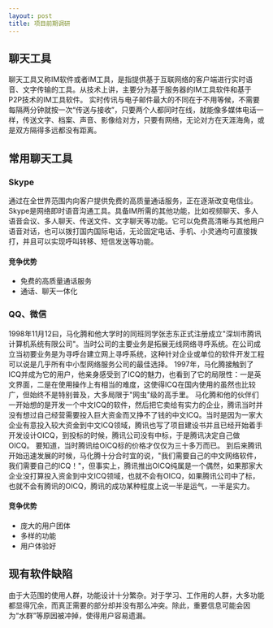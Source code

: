 ```yaml
---
layout: post
title: 项目前期调研
---
```



## 聊天工具
聊天工具又称IM软件或者IM工具，是指提供基于互联网络的客户端进行实时语音、文字传输的工具。从技术上讲，主要分为基于服务器的IM工具软件和基于P2P技术的IM工具软件。
实时传讯与电子邮件最大的不同在于不用等候，不需要每隔两分钟就按一次“传送与接收”，只要两个人都同时在线，就能像多媒体电话一样，传送文字、档案、声音、影像给对方，只要有网络，无论对方在天涯海角，或是双方隔得多远都没有距离。

## 常用聊天工具
### Skype
通过在全世界范围内向客户提供免费的高质量通话服务，正在逐渐改变电信业。Skype是网络即时语音沟通工具。具备IM所需的其他功能，比如视频聊天、多人语音会议、多人聊天、传送文件、文字聊天等功能。它可以免费高清晰与其他用户语音对话，也可以拨打国内国际电话，无论固定电话、手机、小灵通均可直接拨打，并且可以实现呼叫转移、短信发送等功能。
#### 竞争优势
* 免费的高质量通话服务
* 通话、聊天一体化

### QQ、微信
1998年11月12曰，马化腾和他大学时的同班同学张志东正式注册成立"深圳市腾讯计算机系统有限公司"。当时公司的主要业务是拓展无线网络寻呼系统。在公司成立当初要业务是为寻呼台建立网上寻呼系统，这种针对企业或单位的软件开发工程可以说是几乎所有中小型网络服务公司的最佳选择。
1997年，马化腾接触到了ICQ并成为它的用户，他亲身感受到了ICQ的魅力，也看到了它的局限性：一是英文界面，二是在使用操作上有相当的难度，这使得ICQ在国内使用的虽然也比较广，但始终不是特别普及，大多局限于"网虫"级的高手里。 马化腾和他的伙伴们一开始想的是开发一个中文ICQ的软件，然后把它卖给有实力的企业，腾讯当时并没有想过自己经营需要投入巨大资金而又挣不了钱的中文ICQ。当时是因为一家大企业有意投入较大资金到中文ICQ领域，腾讯也写了项目建设书并且已经开始着手开发设计OICQ，到投标的时候，腾讯公司没有中标，于是腾讯决定自己做OICQ。 要知道，当时腾讯给OICQ标的价格才仅仅为三十多万而已。 到后来腾讯开始迅速发展的时候，马化腾十分合时宜的说，"我们需要自己的中文网络软件，我们需要自己的ICQ！"，但事实上，腾讯推出OICQ纯属是一个偶然，如果那家大企业没打算投入资金到中文ICQ领域，也就不会有OICQ，如果腾讯公司中了标，也就不会有腾讯的OICQ，腾讯的成功某种程度上说一半是运气，一半是实力。
#### 竞争优势
* 庞大的用户团体
* 多样的功能
* 用户体验好

## 现有软件缺陷
由于大范围的使用人群，功能设计十分繁杂。对于学习、工作用的人群，大多功能都显得冗余，而真正需要的部分却并没有那么冲突。除此，重要信息可能会因为“水群”等原因被冲掉，使得用户容易遗漏。
